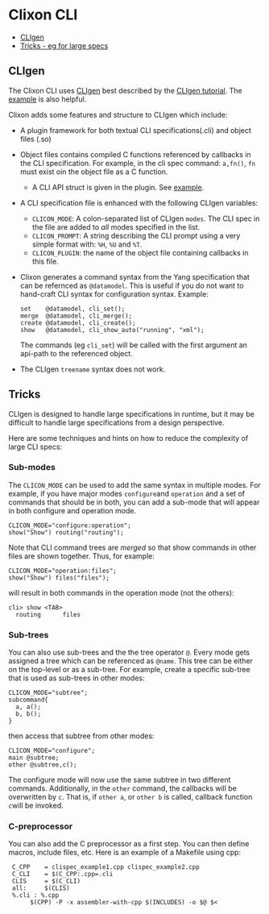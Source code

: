 # Clixon CLI

* [CLIgen](#cligen)
* [Tricks - eg for large specs](#tricks)

## CLIgen

The Clixon CLI uses [CLIgen](http://github.com/olofhagsand/cligen) best described by the [CLIgen tutorial](https://github.com/olofhagsand/cligen/blob/master/cligen_tutorial.pdf). The [example](example) is also helpful.

Clixon adds some features and structure to CLIgen which include:
* A plugin framework for both textual CLI specifications(.cli) and object files (.so)
* Object files contains compiled C functions referenced by callbacks in the CLI specification. For example, in the cli spec command: `a,fn()`, `fn` must exist oin the object file as a C function.
  * A CLI API struct is given in the plugin. See [example](example/README.md#plugins).
* A CLI specification file is enhanced with the following CLIgen variables:
  * `CLICON_MODE`: A colon-separated list of CLIgen `modes`. The CLI spec in the file are added to _all_ modes specified in the list.
  * `CLICON_PROMPT`: A string describing the CLI prompt using a very simple format with: `%H`, `%U` and `%T`.
  * `CLICON_PLUGIN`: the name of the object file containing callbacks in this file.

* Clixon generates a command syntax from the Yang specification that can be refernced as `@datamodel`. This is useful if you do not want to hand-craft CLI syntax for configuration syntax. Example:
  ```
  set    @datamodel, cli_set();
  merge  @datamodel, cli_merge();
  create @datamodel, cli_create();
  show   @datamodel, cli_show_auto("running", "xml");		   
  ```
  The commands (eg `cli_set`) will be called with the first argument an api-path to the referenced object.
* The CLIgen `treename` syntax does not work.

## Tricks

CLIgen is designed to handle large specifications in runtime, but it may be
difficult to handle large specifications from a design perspective.

Here are some techniques and hints on how to reduce the complexity of large CLI specs:

### Sub-modes
The `CLICON_MODE` can be used to add the same syntax in multiple modes. For example, if you have major modes `configure`and `operation` and a set of commands that should be in both, you can add a sub-mode that will appear in both configure and operation mode.
  ```
  CLICON_MODE="configure:operation";
  show("Show") routing("routing");
  ```
  Note that CLI command trees are _merged_ so that show commands in other files are shown together. Thus, for example:
  ```
  CLICON_MODE="operation:files";
  show("Show") files("files");
  ```
  will result in both commands in the operation mode (not the others):
  ```
  cli> show <TAB>
    routing      files
  ```
  
### Sub-trees

You can also use sub-trees and the the tree operator `@`. Every mode gets assigned a tree which can be referenced as `@name`. This tree can be either on the top-level or as a sub-tree. For example, create a specific sub-tree that is used as sub-trees in other modes:
  ```
  CLICON_MODE="subtree";
  subcommand{
    a, a();
    b, b();
  }
  ```
  then access that subtree from other modes:
  ```
  CLICON_MODE="configure";
  main @subtree;
  other @subtree,c();
  ```
  The configure mode will now use the same subtree in two different commands. Additionally, in the `other` command, the callbacks will be overwritten by `c`. That is, if `other a`, or `other b` is called, callback function `c`will be invoked.
  
### C-preprocessor

You can also add the C preprocessor as a first step. You can then define macros, include files, etc. Here is an example of a Makefile using cpp:
  ```
   C_CPP    = clispec_example1.cpp clispec_example2.cpp
   C_CLI    = $(C_CPP:.cpp=.cli
   CLIS     = $(C_CLI)
   all:     $(CLIS)
   %.cli : %.cpp
        $(CPP) -P -x assembler-with-cpp $(INCLUDES) -o $@ $<
  ```
